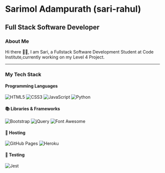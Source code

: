 # Sarimol Adampurath (sari-rahul)

## Full Stack Software Developer

### About Me
Hi there 👋🏻, I am Sari, a Fullstack Software Development Student at Code Institute,currently working on my Level 4 Project.

---
### My Tech Stack

#### Programming Languages

![HTML5](https://img.shields.io/badge/HTML5-E34F26?style=for-the-badge&logo=html5&logoColor=white)
![CSS3](https://img.shields.io/badge/CSS3-1572B6?style=for-the-badge&logo=css3&logoColor=white)
![JavaScript](https://img.shields.io/badge/JavaScript-323330?style=for-the-badge&logo=javascript&logoColor=F7DF1E)
![Python](https://img.shields.io/badge/python-3670A0?style=for-the-badge&logo=python&logoColor=ffdd54)

#### 📚 Libraries & Frameworks

![Bootstrap](https://img.shields.io/badge/Bootstrap-563D7C?style=for-the-badge&logo=bootstrap&logoColor=white)
![jQuery](https://img.shields.io/badge/jQuery-0769AD?style=for-the-badge&logo=jquery&logoColor=white)
![Font Awesome](https://img.shields.io/badge/Font%20Awesome%20-%23339AF0.svg?&style=for-the-badge&logo=Font%20Awesome&logoColor=FFFFFF)


#### 🏡 Hosting

![GitHub Pages](https://img.shields.io/static/v1?style=for-the-badge&message=GitHub+Pages&color=222222&logo=GitHub+Pages&logoColor=FFFFFF&label=)
 ![Heroku](https://img.shields.io/badge/heroku-%23430098.svg?style=for-the-badge&logo=heroku&logoColor=white) 


#### 🧪 Testing

![Jest](https://img.shields.io/badge/-jest-%23C21325?style=for-the-badge&logo=jest&logoColor=white)


<!---
sari-rahul/sari-rahul is a ✨ special ✨ repository because its `README.md` (this file) appears on your GitHub profile.
You can click the Preview link to take a look at your changes.
--->
